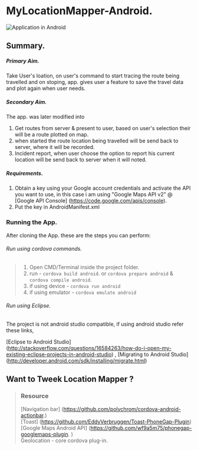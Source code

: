 # MyLocationMapper-Android.
![Application in Android](https://lh4.googleusercontent.com/oGG-uQlG_P0mwRnPKTOI63RERv9axqPxktL7nuJQXyY=s209-p-no)


## Summary. 
##### Primary Aim.       
 Take User's loation, on user's command to start tracing the route being travelled and on stoping, app. gives user a feature to save the travel data and plot again when user needs. 

##### Secondary Aim.     
The app. was later modified into      
1. Get routes from server & present to user, based on user's selection their will be a route plotted on map.   
2. when started the route location being travelled will be send back to server, where it will be recorded.   
3. Incident report, when user choose the option to report his current location will be send back to server when it will noted.    

##### Requirements.     
1. Obtain a key using your Google account credentials and activate the API you want to use, in this case i am using "Google Maps API v2" @ [Google API Console] (https://code.google.com/apis/console).
2. Put the key in AndroidManifest.xml

### Running the App.      
After cloning the App. these are the steps you can perform:

###### Run using cordova commands. 

  > 1. Open CMD/Terminal inside the project folder.
  > 2. run - `cordova build android`. or `cordova prepare android` & `cordova compile android`.
  > 3. if using device - `cordova run android`
  > 4. if using emulator - `cordova emulate android`

###### Run using Eclipse. 

  The project is not android studio compatible, if using android studio refer these links,
  
[Eclipse to Android Studio] (http://stackoverflow.com/questions/16584263/how-do-i-open-my-existing-eclipse-projects-in-android-studio) ,
[Migrating to Android Studio] (http://developer.android.com/sdk/installing/migrate.html)


## Want to Tweek Location Mapper ?
> ### Resource
> [Navigation bar] (https://github.com/polychrom/cordova-android-actionbar.)     
> [Toast] (https://github.com/EddyVerbruggen/Toast-PhoneGap-Plugin)    
> [Google Maps Android API]  (https://github.com/wf9a5m75/phonegap-googlemaps-plugin. )    
> Geolocation - core cordova plug-in.   
